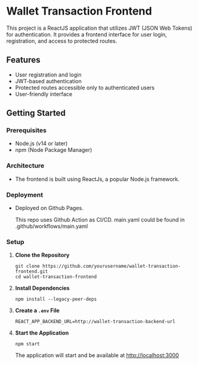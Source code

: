 # Wallet Transaction Frontend

This project is a ReactJS application that utilizes JWT (JSON Web Tokens) for authentication. It provides a frontend interface for user login, registration, and access to protected routes.

## Features

- User registration and login
- JWT-based authentication
- Protected routes accessible only to authenticated users
- User-friendly interface

## Getting Started

### Prerequisites

- Node.js (v14 or later)
- npm (Node Package Manager)

### Architecture

   - The frontend is built using ReactJs, a popular Node.js framework.

### Deployment

- Deployed on Github Pages.

  This repo uses Github Action as CI/CD. main.yaml could be found in .github/workflows/main.yaml

### Setup

1. **Clone the Repository**

   ```
   git clone https://github.com/yourusername/wallet-transaction-frontend.git
   cd wallet-transaction-frontend
   ```

2. **Install Dependencies**
    ```
    npm install --legacy-peer-deps   
    ```
3. **Create a `.env` File**

    ```
    REACT_APP_BACKEND_URL=http://wallet-transaction-backend-url
    ```

4. **Start the Application**
   ```
   npm start
   ```
   The application will start and be available at [http://localhost:3000](http://localhost:3000)